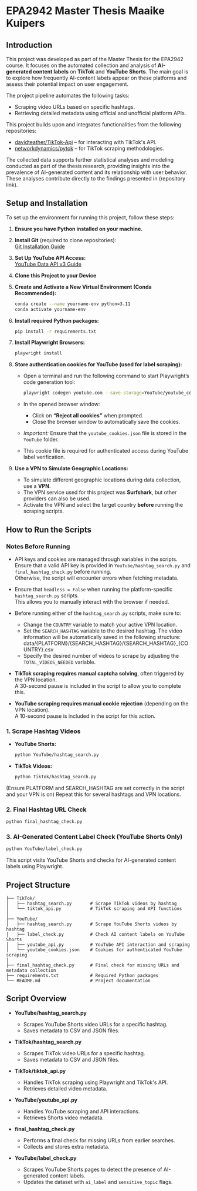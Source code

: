 # EPA2942 Master Thesis Maaike Kuipers

## Introduction  

This project was developed as part of the Master Thesis for the EPA2942 course. It focuses on the automated collection and analysis of **AI-generated content labels** on **TikTok** and **YouTube Shorts**. The main goal is to explore how frequently AI-content labels appear on these platforms and assess their potential impact on user engagement.

The project pipeline automates the following tasks:  
- Scraping video URLs based on specific hashtags.  
- Retrieving detailed metadata using official and unofficial platform APIs.

This project builds upon and integrates functionalities from the following repositories:  
- [davidteather/TikTok-Api](https://github.com/davidteather/TikTok-Api) – for interacting with TikTok's API.  
- [networkdynamics/pytok](https://github.com/networkdynamics/pytok) – for TikTok scraping methodologies.

The collected data supports further statistical analyses and modeling conducted as part of the thesis research, providing insights into the prevalence of AI-generated content and its relationship with user behavior. These analyses contribute directly to the findings presented in (repository link).

## Setup and Installation  

To set up the environment for running this project, follow these steps:

1. **Ensure you have Python installed on your machine.**

2. **Install Git** (required to clone repositories):  
   [Git Installation Guide](https://github.com/git-guides/install-git)

3. **Set Up YouTube API Access:**  
   [YouTube Data API v3 Guide](https://developers.google.com/youtube/v3/getting-started)  

4. **Clone this Project to your Device**  

5. **Create and Activate a New Virtual Environment (Conda Recommended):**  
   ```bash
   conda create --name yourname-env python=3.11
   conda activate yourname-env
   ```

6. **Install required Python packages:**  
   ```bash
   pip install -r requirements.txt
   ```
7. **Install Playwright Browsers:**
   ```bash
   playwright install
   ```
8. **Store authentication cookies for YouTube (used for label scraping):**  
   - Open a terminal and run the following command to start Playwright’s code generation tool:  
     ```bash
     playwright codegen youtube.com --save-storage=YouTube/youtube_cookies.json
     ```
   - In the opened browser window:  
     - Click on **“Reject all cookies”** when prompted.  
     - Close the browser window to automatically save the cookies.

   - *Important:* Ensure that the `youtube_cookies.json` file is stored in the `YouTube` folder.  
   - This cookie file is required for authenticated access during YouTube label verification.
  
9. **Use a VPN to Simulate Geographic Locations:**  
   - To simulate different geographic locations during data collection, use a **VPN**.  
   - The VPN service used for this project was **Surfshark**, but other providers can also be used.  
   - Activate the VPN and select the target country **before** running the scraping scripts.

## How to Run the Scripts  


### Notes Before Running  

- API keys and cookies are managed through variables in the scripts.  
  Ensure that a valid API key is provided in `YouTube/hashtag_search.py` and `final_hashtag_check.py` before running.  
  Otherwise, the script will encounter errors when fetching metadata.

- Ensure that `headless = False` when running the platform-specific `hashtag_search.py` scripts.  
  This allows you to manually interact with the browser if needed.

- Before running either of the `hashtag_search.py` scripts, make sure to:  
  - Change the `COUNTRY` variable to match your active VPN location.  
  - Set the `SEARCH_HASHTAG` variable to the desired hashtag.
    The video information will be automatically saved in the following structure:
    data/{PLATFORM}/{SEARCH_HASHTAG}/{SEARCH_HASHTAG}_{COUNTRY}.csv
  - Specify the desired number of videos to scrape by adjusting the `TOTAL_VIDEOS_NEEDED` variable.  


- **TikTok scraping requires manual captcha solving**, often triggered by the VPN location.  
A 30-second pause is included in the script to allow you to complete this.

- **YouTube scraping requires manual cookie rejection** (depending on the VPN location).  
A 10-second pause is included in the script for this action.


### 1. Scrape Hashtag Videos  

- **YouTube Shorts:**  
  ```bash
  python YouTube/hashtag_search.py
  ```
- **TikTok Videos:**
  ```bash
  python TikTok/hashtag_search.py
  ```
  
(Ensure PLATFORM and SEARCH_HASHTAG are set correctly in the script and your VPN is on) Repeat this for several hashtags and VPN locations.

### 2. Final Hashtag URL Check  
  ```bash
  python final_hashtag_check.py
  ``` 

### 3. AI-Generated Content Label Check (YouTube Shorts Only)
  ```bash
  python YouTube/label_check.py
  ```

This script visits YouTube Shorts and checks for AI-generated content labels using Playwright.


## Project Structure  
```plaintext
├── TikTok/
│   ├── hashtag_search.py       # Scrape TikTok videos by hashtag
│   └── tiktok_api.py           # TikTok scraping and API functions
│
├── YouTube/
│   ├── hashtag_search.py       # Scrape YouTube Shorts videos by hashtag
│   ├── label_check.py          # Check AI content labels on YouTube Shorts
│   ├── youtube_api.py          # YouTube API interaction and scraping
│   └── youtube_cookies.json    # Cookies for authenticated YouTube scraping
│
├── final_hashtag_check.py      # Final check for missing URLs and metadata collection
├── requirements.txt            # Required Python packages
└── README.md                   # Project documentation
```

## Script Overview  

- **YouTube/hashtag_search.py**  
  - Scrapes YouTube Shorts video URLs for a specific hashtag.  
  - Saves metadata to CSV and JSON files.

- **TikTok/hashtag_search.py**  
  - Scrapes TikTok video URLs for a specific hashtag.  
  - Saves metadata to CSV and JSON files.
 
- **TikTok/tiktok_api.py**  
  - Handles TikTok scraping using Playwright and TikTok's API.  
  - Retrieves detailed video metadata.

- **YouTube/youtube_api.py**  
  - Handles YouTube scraping and API interactions.  
  - Retrieves Shorts video metadata.

- **final_hashtag_check.py**  
  - Performs a final check for missing URLs from earlier searches.  
  - Collects and stores extra metadata.

- **YouTube/label_check.py**  
  - Scrapes YouTube Shorts pages to detect the presence of AI-generated content labels.  
  - Updates the dataset with `ai_label` and `sensitive_topic` flags.
